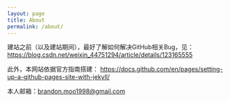 ```yaml
---
layout: page
title: About
permalink: /about/
---
```


建站之前（以及建站期间），最好了解如何解决GitHub相关Bug，见：
https://blog.csdn.net/weixin_44751294/article/details/123165555

此外，本网站依据官方指南搭建：
https://docs.github.com/en/pages/setting-up-a-github-pages-site-with-jekyll/

本人邮箱：brandon.moo1998@gmail.com
